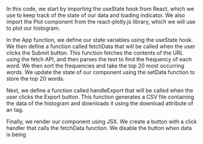 In this code, we start by importing the useState hook from React, which we use to keep track of the state of our data and loading indicator. We also import the Plot component from the react-plotly.js library, which we will use to plot our histogram.

In the App function, we define our state variables using the useState hook. We then define a function called fetchData that will be called when the user clicks the Submit button. This function fetches the contents of the URL using the fetch API, and then parses the text to find the frequency of each word. We then sort the frequencies and take the top 20 most occurring words. We update the state of our component using the setData function to store the top 20 words.

Next, we define a function called handleExport that will be called when the user clicks the Export button. This function generates a CSV file containing the data of the histogram and downloads it using the download attribute of an <a> tag.

Finally, we render our component using JSX. We create a button with a click handler that calls the fetchData function. We disable the button when data is being